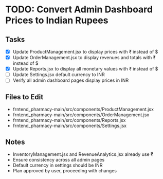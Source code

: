 # TODO: Convert Admin Dashboard Prices to Indian Rupees

## Tasks
- [x] Update ProductManagement.jsx to display prices with ₹ instead of $
- [x] Update OrderManagement.jsx to display revenues and totals with ₹ instead of $
- [x] Update Reports.jsx to display all monetary values with ₹ instead of $
- [ ] Update Settings.jsx default currency to INR
- [ ] Verify all admin dashboard pages display prices in INR

## Files to Edit
- frntend_pharmacy-main/src/components/ProductManagement.jsx
- frntend_pharmacy-main/src/components/OrderManagement.jsx
- frntend_pharmacy-main/src/components/Reports.jsx
- frntend_pharmacy-main/src/components/Settings.jsx

## Notes
- InventoryManagement.jsx and RevenueAnalytics.jsx already use ₹
- Ensure consistency across all admin pages
- Default currency in settings should be INR
- Plan approved by user, proceeding with changes
